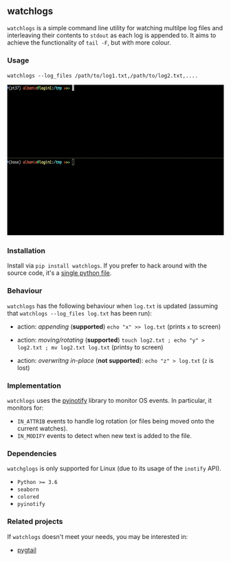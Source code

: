 ## watchlogs

`watchlogs` is a simple command line utility for watching multilpe log files and interleaving their contents to `stdout` as each log is appended to.  It aims to achieve the functionality of `tail -F`, but with more colour.

### Usage

`watchlogs --log_files /path/to/log1.txt,/path/to/log2.txt,....`

 <img src="misc/demo.gif" height="350">

### Installation

Install via `pip install watchlogs`.  If you prefer to hack around with the source code, it's a [single python file](watchlogs/watchlogs.py).

### Behaviour

`watchlogs` has the following behaviour when `log.txt` is updated (assuming that `watchlogs --log_files log.txt` has been run):

* action: *appending* (**supported**) `echo "x" >> log.txt` (prints `x` to screen)


* action: *moving/rotating* (**supported**) `touch log2.txt ; echo "y" > log2.txt ; mv log2.txt log.txt` (prints`y` to screen)

* action: *overwritng in-place* (**not supported**): `echo "z" > log.txt` (`z` is lost)

### Implementation


`watchlogs` uses the [pyinotify](https://github.com/seb-m/pyinotify) library to monitor OS events.  In particular, it monitors for:

* `IN_ATTRIB` events to handle log rotation (or files being moved onto the current watches).
* `IN_MODIFY` events to detect when new text is added to the file.

### Dependencies

`watchglogs` is only supported for Linux (due to its usage of the `inotify` API).

* `Python >= 3.6`
* `seaborn`
* `colored`
* `pyinotify`



### Related projects
If `watchlogs` doesn't meet your needs, you may be interested in:
* [pygtail](https://github.com/bgreenlee/pygtail)
